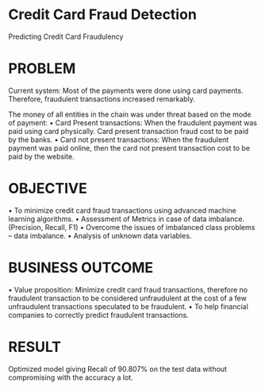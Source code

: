# Credit Card Fraud Detection
Predicting Credit Card Fraudulency
 
# PROBLEM
Current system: Most of the payments were done using card payments. Therefore, fraudulent transactions increased remarkably.

The money of all entities in the chain was under threat based on the mode of payment: • Card Present transactions: When the fraudulent payment was paid using card physically. Card present transaction fraud cost to be paid by the banks. • Card not present transactions: When the fraudulent payment was paid online, then the card not present transaction cost to be paid by the website.

# OBJECTIVE
• To minimize credit card fraud transactions using advanced machine learning algorithms. • Assessment of Metrics in case of data imbalance. (Precision, Recall, F1) • Overcome the issues of imbalanced class problems – data imbalance. • Analysis of unknown data variables.

# BUSINESS OUTCOME
• Value proposition: Minimize credit card fraud transactions, therefore no fraudulent transaction to be considered unfraudulent at the cost of a few unfraudulent transactions speculated to be fraudulent. • To help financial companies to correctly predict fraudulent transactions.

# RESULT
Optimized model giving Recall of 90.807% on the test data without compromising with the accuracy a lot.


